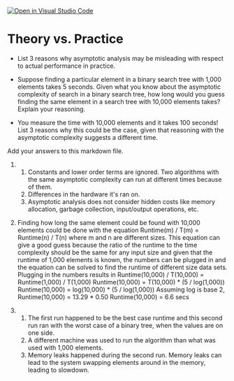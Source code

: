 [![Open in Visual Studio Code](https://classroom.github.com/assets/open-in-vscode-718a45dd9cf7e7f842a935f5ebbe5719a5e09af4491e668f4dbf3b35d5cca122.svg)](https://classroom.github.com/online_ide?assignment_repo_id=13107769&assignment_repo_type=AssignmentRepo)
# Theory vs. Practice

- List 3 reasons why asymptotic analysis may be misleading with respect to
  actual performance in practice.

- Suppose finding a particular element in a binary search tree with 1,000
  elements takes 5 seconds. Given what you know about the asymptotic complexity
  of search in a binary search tree, how long would you guess finding the same
  element in a search tree with 10,000 elements takes? Explain your reasoning.

- You measure the time with 10,000 elements and it takes 100 seconds! List 3
  reasons why this could be the case, given that reasoning with the asymptotic
  complexity suggests a different time.

Add your answers to this markdown file.

1.
    1. Constants and lower order terms are ignored. Two algorithms with the same asymptotic complexity can run at different times because of them. 
    2. Differences in the hardware it's ran on.
    3. Asymptotic analysis does not consider hidden costs like memory allocation, garbage collection, input/output operations, etc.

2.
    Finding how long the same element could be found with 10,000 elements could be done with the equation Runtime(m) / T(m) = Runtime(n) / T(n) where m and n are different sizes. This equation can give a good guess          because     the ratio of the runtime to the time complexity should be the same for any input size and given that the runtime of 1,000 elements is known, the numbers can be plugged in and the equation can be solved       to find the          runtime of different size data sets. Plugging in the numbers results in Runtime(10,000) / T(10,000) = Runtime(1,000) / T(1,000)
    Runtime(10,000) = T(10,000) * (5 / log(1,000))
    Runtime(10,000) = log(10,000) * (5 / log(1,000))
    Assuming log is base 2,
    Runtime(10,000) = 13.29 * 0.50 
    Runtime(10,000) = 6.6 secs

3.
    1. The first run happened to be the best case runtime and this second run ran with the worst case of a binary tree, when the values are on one side. 
    2. A different machine was used to run the algorithm than what was used with 1,000 elements.
    3. Memory leaks happened during the second run. Memory leaks can lead to the system swapping elements around in the memory, leading to slowdown.
